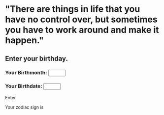 <head>
    <meta charset="UTF-8">
    <meta name="viewport" content="width=device-width, initial-scale=1.0">
    <link rel="stylesheet" href="style.css">
    <script src="script.js"></script>
    <title> Zodiac Sign </title>
</head>

<body>
<div id = "box">
    <h1> "There are things in life that you have no control over, but sometimes you have to work around and make it happen."</h1>
    </div>
    <h2> Enter your birthday. </h2>
    <h3>Your Birthmonth:  
        <input type="number" id="month" min="1" max="12" ></h3>
    <h3> Your Birthdate:  
        <input type="number" id="day" min="1" max="31"></h3>
    <a id="animated" onclick="zodiac()"  class="button">Enter </a>
    <p id="photo"></p>
    <p id= "space"> Your zodiac sign is <span id="output"></span> </p>
    <p id="characteristic"></p>
</body>
</html>
